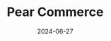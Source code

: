 ---  
layout: startup_page  
title: "Pear Commerce"  
id: "pearcommerce.com"  
permalink: "/pearcommercepearcommerce.com06272024/"  
website: "https://pearcommerce.com/"  
funding_round: "Series A"  
funding_amount: "$10M"  
investors: "Stage 2 Capital, Heartland Ventures, Homegrown Ventures, Dundee Venture Capital, M25, Daren Cotter"  
about: "Pear Commerce is a retail ecommerce enablement platform for omnichannel brands. It builds all of a brand's digital paths to purchase, creating shoppable experiences across various channels and retailers, and providing actionable insights on consumer behavior. Their technology aims to bridge the gap between brands and consumers, optimizing marketing budgets and driving sales."  
markets: "Ecommerce, Retail, CPG, Advertising Services, Marketing"  
hq: "Minneapolis, Minnesota, United States"  
founded_year: "2018"  
linkedin: "https://www.linkedin.com/company/pear-commerce"  
twitter: "https://twitter.com/PearCommerce"  
instagram: ""  
facebook: "https://www.facebook.com/PearCommerce"  
crunchbase: "https://www.crunchbase.com/organization/pear-commerce"  
pitchbook: "https://pitchbook.com/profiles/company/266522-23"  

date_display: "27-Jun-2024"  
date: "2024-06-27"

# SEO Optimization  
meta_title: "Pear Commerce - Series A Funding ($10M)"  
meta_description: "Pear Commerce, Pear Commerce is a retail ecommerce enablement platform for omnichannel brands. It builds all of a brand's digital paths to purchase, creating shoppab..."  
meta_keywords: "Pear Commerce, Ecommerce, Retail, CPG, Advertising Services, Marketing, Series A funding"  
canonical_url: "https://startup.projectstartups.com/pearcommercepearcommerce.com06272024/"  
---